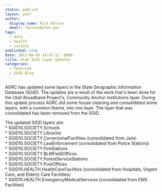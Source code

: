 ```yaml
---
status: publish
layout: post
author:
  display_name: Rick Kelson
  email: rkelson@utah.gov
tags:
  - data
  - health
  - society
published: true
date: 2013-06-05 14:47:11 -0600
title: Utah SGID Layer Updates
categories:
  - Featured
  - SGID Blog
---
```

<p>AGRC has updated some layers in the State Geographic Information Database (SGID). The updates are a result of the work that's been done for the Utah Broadband Project's, Community Anchor Institutions layer. During this update process AGRC did some house cleaning and consolidated some layers, with a common theme, into one layer. The layer that was consolidated has been removed from the SGID.</p>
<p>The updated SGID layers are:<br />
* SGID10.SOCIETY.Schools<br />
* SGID10.SOCIETY.Libraries<br />
* SGID10.SOCIETY.CorrectionalFacilities (consolidated from Jails)<br />
* SGID10.SOCIETY.LawEnforcement (consolidated from Police Stations)<br />
* SGID10.SOCIETY.FireStations<br />
* SGID10.SOCIETY.BLMFieldOffices<br />
* SGID10.SOCIETY.ForestServiceStations<br />
* SGID10.SOCIETY.PostOffices<br />
* SGID10.HEALTH.HealthCareFacilities (consolidated from Hospitals, Urgent Care, and Elderly Care Facilities)<br />
* SGID10.HEALTH.EmergencyMedicalServices (consolidated from EMS Facilities)</p>
